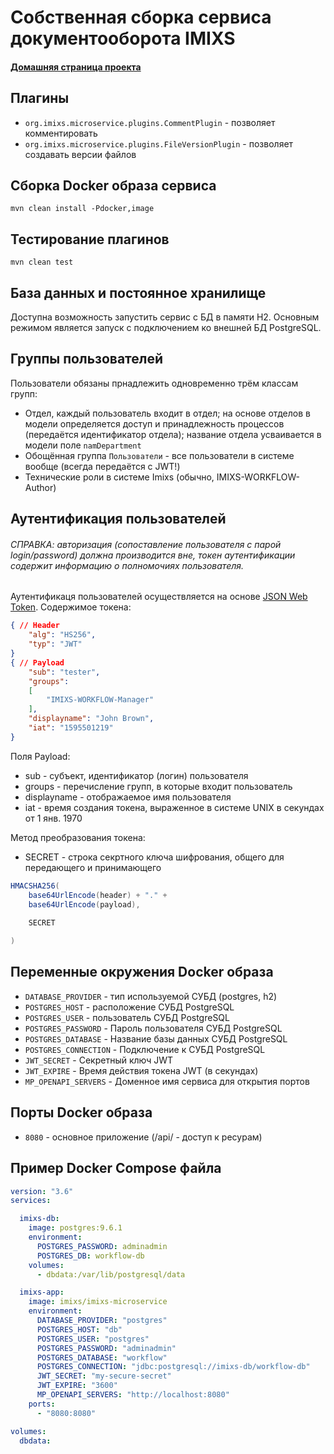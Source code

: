 # Собственная сборка сервиса документооборота IMIXS

#### [Домашняя страница проекта](https://www.imixs.org)

## Плагины

* `org.imixs.microservice.plugins.CommentPlugin` - позволяет комментировать
* `org.imixs.microservice.plugins.FileVersionPlugin` - позволяет создавать версии файлов

## Сборка Docker образа сервиса

`mvn clean install -Pdocker,image`

## Тестирование плагинов

`mvn clean test`

## База данных и постоянное хранилище

Доступна возможность запустить сервис с БД в памяти H2. Основным режимом является запуск с подключением ко внешней БД PostgreSQL.

## Группы пользователей

Пользователи обязаны прнадлежить одновременно трём классам групп:

* Отдел, каждый пользователь входит в отдел; на основе отделов в модели определяется доступ и принадлежность процессов (передаётся идентификатор отдела); название отдела усваивается в модели поле `namDepartment`
* Обощённая группа `Пользователи` - все пользователи в системе вообще (всегда передаётся с JWT!)
* Технические роли в системе Imixs (обычно, IMIXS-WORKFLOW-Author)

## Аутентификация пользователей

###### СПРАВКА: авторизация (сопоставление пользователя с парой login/password) должна производится вне, токен аутентификации содержит информацию о полномочиях пользователя.

Аутентификаця пользователей осуществляется на основе [JSON Web Token](https://jwt.io/). Содержимое токена:

```JSON
{ // Header
    "alg": "HS256",
    "typ": "JWT"
}
{ // Payload
    "sub": "tester",
    "groups":
    [
        "IMIXS-WORKFLOW-Manager"
    ],
    "displayname": "John Brown",
    "iat": "1595501219"
}
```

Поля Payload:

* sub - субъект, идентификатор (логин) пользователя
* groups - перечисление групп, в которые входит пользователь
* displayname - отображаемое имя пользователя
* iat - время создания токена, выраженное в системе UNIX в секундах от 1 янв. 1970

Метод преобразования токена:

* SECRET - строка секртного ключа шифрования, общего для передающего и принимающего

```Java
HMACSHA256(
    base64UrlEncode(header) + "." +
    base64UrlEncode(payload),
    
    SECRET

)
```

## Переменные окружения Docker образа

* `DATABASE_PROVIDER` - тип используемой СУБД (postgres, h2)
* `POSTGRES_HOST` - расположение СУБД PostgreSQL
* `POSTGRES_USER` - пользователь СУБД PostgreSQL
* `POSTGRES_PASSWORD` - Пароль пользователя СУБД PostgreSQL
* `POSTGRES_DATABASE` - Название базы данных СУБД PostgreSQL
* `POSTGRES_CONNECTION` - Подключение к СУБД PostgreSQL
* `JWT_SECRET` - Секретный ключ JWT
* `JWT_EXPIRE` - Время действия токена JWT (в секундах)
* `MP_OPENAPI_SERVERS` - Доменное имя сервиса для открытия портов

## Порты Docker образа

* `8080` - основное приложение (/api/ - доступ к ресурам)

## Пример Docker Compose файла

```YAML
version: "3.6"
services:

  imixs-db:
    image: postgres:9.6.1
    environment:
      POSTGRES_PASSWORD: adminadmin
      POSTGRES_DB: workflow-db
    volumes:
      - dbdata:/var/lib/postgresql/data

  imixs-app:
    image: imixs/imixs-microservice
    environment:
      DATABASE_PROVIDER: "postgres"
      POSTGRES_HOST: "db"
      POSTGRES_USER: "postgres"
      POSTGRES_PASSWORD: "adminadmin"
      POSTGRES_DATABASE: "workflow"
      POSTGRES_CONNECTION: "jdbc:postgresql://imixs-db/workflow-db"
      JWT_SECRET: "my-secure-secret"
      JWT_EXPIRE: "3600"
      MP_OPENAPI_SERVERS: "http://localhost:8080"
    ports:
      - "8080:8080"

volumes:
  dbdata:
```